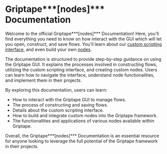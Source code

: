 # Griptape***[nodes]*** Documentation

Welcome to the official Griptape***[nodes]*** Documentation!
Here, you'll find everything you need to know on how interact with the GUI which will let you open, construct, and save flows. You'll learn about our [custom scripting interface](reference/retained_mode.md), and even build your own [nodes](nodes/overview.md).


The documentation is structured to provide step-by-step guidance on using the Griptape GUI. It explains the processes involved in constructing 
flows, utilizing the custom scripting interface, and creating custom nodes. Users can learn how to navigate the interface, understand node 
functionalities, and implement them in their projects.


By exploring this documentation, users can learn:

- How to interact with the Griptape GUI to manage flows.
- The process of constructing and saving flows.
- Details about the custom scripting interface.
- How to build and integrate custom nodes into the Griptape framework.
- The functionalities and applications of various nodes available within Griptape.

Overall, the Griptape***[nodes]*** Documentation is an essential resource for anyone looking to leverage the full potential of the Griptape framework 
in their projects.